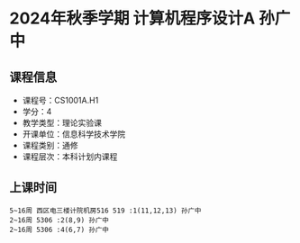 # 2024年秋季学期 计算机程序设计A 孙广中






## 课程信息

- 课程号：CS1001A.H1
- 学分：4
- 教学类型：理论实验课
- 开课单位：信息科学技术学院
- 课程类别：通修
- 课程层次：本科计划内课程

## 上课时间

```
5~16周 西区电三楼计院机房516 519 :1(11,12,13) 孙广中
2~16周 5306 :2(8,9) 孙广中
2~16周 5306 :4(6,7) 孙广中
```

